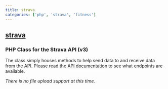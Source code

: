 ```yaml
---
title: strava
categories: ['php', 'strava', 'fitness']
---
```

## [strava](https://github.com/iamstuartwilson/strava)

### PHP Class for the Strava API (v3) 


The class simply houses methods to help send data to and receive data from the API. Please read the [API documentation](https://developers.strava.com/docs/reference/) to see what endpoints are available.

*There is no file upload support at this time.*
